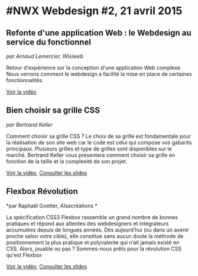 # #NWX Webdesign #2, 21 avril 2015

## Refonte d'une application Web : le Webdesign au service du fonctionnel

*par Arnaud Lemercier, Wixiweb*

Retour d'expérience sur la conception d'une application Web complexe. Nous verrons comment le webdesign a facilité la mise en place de certaines fonctionnalités.

[Voir la vidéo](https://www.youtube.com/watch?v=UgFdyuYT1QQ)

## Bien choisir sa grille CSS

*par Bertrand Keller*

Comment choisir sa grille CSS ? Le choix de sa grille est fondamentale pour la réalisation de son site web car le code est celui qui compose vos gabarits principaux. Plusieurs grilles et type de grilles sont disponibles sur le marché. Bertrand Keller vous présentera comment choisir sa grille en fonction de la taille et la complexité de son projet.

[Voir la vidéo](https://www.youtube.com/watch?v=PSokt07fyvM), [Consulter les slides](http://bertrandkeller.github.io/choisir-sa-grille-css/)

## Flexbox Révolution

*par Raphaël Goetter, Alsacréations *

La spécification CSS3 Flexbox rassemble un grand nombre de bonnes pratiques et répond aux attentes des webdesigners et intégrateurs accumulées depuis de longues années. Dès aujourd’hui (ou dans un avenir proche selon votre cible), elle constitue sans aucun doute la méthode de positionnement la plus pratique et polyvalente qui n’ait jamais existé en CSS. Alors, jouable ou pas ? Sommes-nous prêts pour la révolution CSS qu'est Flexbox

[Voir la vidéo](https://www.youtube.com/watch?v=uqc3FcD9noI), [Consulter les slides](http://fr.slideshare.net/nwx/flexrox)